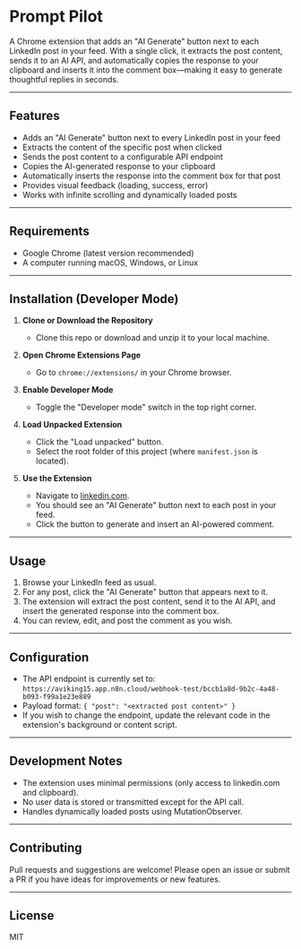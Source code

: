 # Prompt Pilot

A Chrome extension that adds an "AI Generate" button next to each LinkedIn post in your feed. With a single click, it extracts the post content, sends it to an AI API, and automatically copies the response to your clipboard and inserts it into the comment box—making it easy to generate thoughtful replies in seconds.

---

## Features
- Adds an "AI Generate" button next to every LinkedIn post in your feed
- Extracts the content of the specific post when clicked
- Sends the post content to a configurable API endpoint
- Copies the AI-generated response to your clipboard
- Automatically inserts the response into the comment box for that post
- Provides visual feedback (loading, success, error)
- Works with infinite scrolling and dynamically loaded posts

---

## Requirements
- Google Chrome (latest version recommended)
- A computer running macOS, Windows, or Linux

---

## Installation (Developer Mode)

1. **Clone or Download the Repository**
   - Clone this repo or download and unzip it to your local machine.

2. **Open Chrome Extensions Page**
   - Go to `chrome://extensions/` in your Chrome browser.

3. **Enable Developer Mode**
   - Toggle the "Developer mode" switch in the top right corner.

4. **Load Unpacked Extension**
   - Click the "Load unpacked" button.
   - Select the root folder of this project (where `manifest.json` is located).

5. **Use the Extension**
   - Navigate to [linkedin.com](https://www.linkedin.com/).
   - You should see an "AI Generate" button next to each post in your feed.
   - Click the button to generate and insert an AI-powered comment.

---

## Usage
1. Browse your LinkedIn feed as usual.
2. For any post, click the "AI Generate" button that appears next to it.
3. The extension will extract the post content, send it to the AI API, and insert the generated response into the comment box.
4. You can review, edit, and post the comment as you wish.

---

## Configuration
- The API endpoint is currently set to: `https://aviking15.app.n8n.cloud/webhook-test/bccb1a8d-9b2c-4a48-b093-f99a1e23e889`
- Payload format: `{ "post": "<extracted post content>" }`
- If you wish to change the endpoint, update the relevant code in the extension's background or content script.

---

## Development Notes
- The extension uses minimal permissions (only access to linkedin.com and clipboard).
- No user data is stored or transmitted except for the API call.
- Handles dynamically loaded posts using MutationObserver.

---

## Contributing
Pull requests and suggestions are welcome! Please open an issue or submit a PR if you have ideas for improvements or new features.

---

## License
MIT 